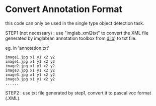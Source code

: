 # Convert Annotation Format

this code can only be used in the single type object detection task. 

STEP1 (not necessary) : use "imglab_xml2txt" to convert the XML file generated by imglab(an annotation toolbox from [dlib](http://dlib.net/)) to txt file.

eg. in 'annotation.txt'

``` 
image1.jpg x1 y1 x2 y2
image1.jpg x1 y1 x2 y2
image2.jpg x1 y1 x2 y2
image3.jpg x1 y1 x2 y2
image3.jpg x1 y1 x2 y2
image3.jpg x1 y1 x2 y2
......
```

STEP2 : use txt file generated by step1, convert it to pascal voc format (.XML).
